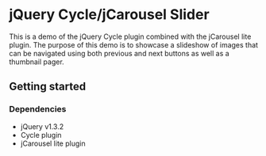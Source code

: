 # jQuery Cycle/jCarousel Slider
This is a demo of the jQuery Cycle plugin combined with the jCarousel lite plugin. The purpose of this demo is to showcase a slideshow of images that can be navigated using both previous and next buttons as well as a thumbnail pager.

## Getting started
### Dependencies
- jQuery v1.3.2
- Cycle plugin
- jCarousel lite plugin

